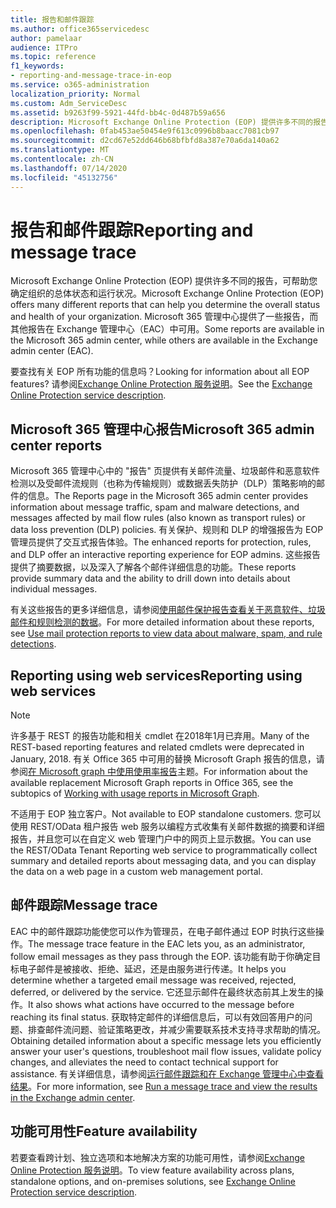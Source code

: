 ```yaml
---
title: 报告和邮件跟踪
ms.author: office365servicedesc
author: pamelaar
audience: ITPro
ms.topic: reference
f1_keywords:
- reporting-and-message-trace-in-eop
ms.service: o365-administration
localization_priority: Normal
ms.custom: Adm_ServiceDesc
ms.assetid: b9263f99-5921-44fd-bb4c-0d487b59a656
description: Microsoft Exchange Online Protection (EOP) 提供许多不同的报告，可帮助您确定组织的总体状态和运行状况。 Microsoft 365 管理中心提供了一些报告，而其他报告在 Exchange 管理中心（EAC）中可用。
ms.openlocfilehash: 0fab453ae50454e9f613c0996b8baacc7081cb97
ms.sourcegitcommit: d2cd67e52dd646b68bfbfd8a387e70a6da140a62
ms.translationtype: MT
ms.contentlocale: zh-CN
ms.lasthandoff: 07/14/2020
ms.locfileid: "45132756"
---
```

# <a name="reporting-and-message-trace"></a><span data-ttu-id="aa55f-104">报告和邮件跟踪</span><span class="sxs-lookup"><span data-stu-id="aa55f-104">Reporting and message trace</span></span>

<span data-ttu-id="aa55f-105">Microsoft Exchange Online Protection (EOP) 提供许多不同的报告，可帮助您确定组织的总体状态和运行状况。</span><span class="sxs-lookup"><span data-stu-id="aa55f-105">Microsoft Exchange Online Protection (EOP) offers many different reports that can help you determine the overall status and health of your organization.</span></span> <span data-ttu-id="aa55f-106">Microsoft 365 管理中心提供了一些报告，而其他报告在 Exchange 管理中心（EAC）中可用。</span><span class="sxs-lookup"><span data-stu-id="aa55f-106">Some reports are available in the Microsoft 365 admin center, while others are available in the Exchange admin center (EAC).</span></span>

<span data-ttu-id="aa55f-107">要查找有关 EOP 所有功能的信息吗？</span><span class="sxs-lookup"><span data-stu-id="aa55f-107">Looking for information about all EOP features?</span></span> <span data-ttu-id="aa55f-108">请参阅[Exchange Online Protection 服务说明](exchange-online-protection-service-description.md)。</span><span class="sxs-lookup"><span data-stu-id="aa55f-108">See the [Exchange Online Protection service description](exchange-online-protection-service-description.md).</span></span>

## <a name="microsoft-365-admin-center-reports"></a><span data-ttu-id="aa55f-109">Microsoft 365 管理中心报告</span><span class="sxs-lookup"><span data-stu-id="aa55f-109">Microsoft 365 admin center reports</span></span>

<span data-ttu-id="aa55f-110">Microsoft 365 管理中心中的 "报告" 页提供有关邮件流量、垃圾邮件和恶意软件检测以及受邮件流规则（也称为传输规则）或数据丢失防护（DLP）策略影响的邮件的信息。</span><span class="sxs-lookup"><span data-stu-id="aa55f-110">The Reports page in the Microsoft 365 admin center provides information about message traffic, spam and malware detections, and messages affected by mail flow rules (also known as transport rules) or data loss prevention (DLP) policies.</span></span> <span data-ttu-id="aa55f-111">有关保护、规则和 DLP 的增强报告为 EOP 管理员提供了交互式报告体验。</span><span class="sxs-lookup"><span data-stu-id="aa55f-111">The enhanced reports for protection, rules, and DLP offer an interactive reporting experience for EOP admins.</span></span> <span data-ttu-id="aa55f-112">这些报告提供了摘要数据，以及深入了解各个邮件详细信息的功能。</span><span class="sxs-lookup"><span data-stu-id="aa55f-112">These reports provide summary data and the ability to drill down into details about individual messages.</span></span>

<span data-ttu-id="aa55f-113">有关这些报告的更多详细信息，请参阅[使用邮件保护报告查看关于恶意软件、垃圾邮件和规则检测的数据](https://docs.microsoft.com/exchange/monitoring/use-mail-protection-reports)。</span><span class="sxs-lookup"><span data-stu-id="aa55f-113">For more detailed information about these reports, see [Use mail protection reports to view data about malware, spam, and rule detections](https://docs.microsoft.com/exchange/monitoring/use-mail-protection-reports).</span></span>

## <a name="reporting-using-web-services"></a><span data-ttu-id="aa55f-114">Reporting using web services</span><span class="sxs-lookup"><span data-stu-id="aa55f-114">Reporting using web services</span></span>

> [!NOTE]
> <span data-ttu-id="aa55f-115">许多基于 REST 的报告功能和相关 cmdlet 在2018年1月已弃用。</span><span class="sxs-lookup"><span data-stu-id="aa55f-115">Many of the REST-based reporting features and related cmdlets were deprecated in January, 2018.</span></span> <span data-ttu-id="aa55f-116">有关 Office 365 中可用的替换 Microsoft Graph 报告的信息，请参阅[在 Microsoft graph 中使用使用率报告](https://go.microsoft.com/fwlink/p/?LinkID=865135)主题。</span><span class="sxs-lookup"><span data-stu-id="aa55f-116">For information about the available replacement Microsoft Graph reports in Office 365, see the subtopics of [Working with usage reports in Microsoft Graph](https://go.microsoft.com/fwlink/p/?LinkID=865135).</span></span>

<span data-ttu-id="aa55f-117">不适用于 EOP 独立客户。</span><span class="sxs-lookup"><span data-stu-id="aa55f-117">Not available to EOP standalone customers.</span></span> <span data-ttu-id="aa55f-118">您可以使用 REST/OData 租户报告 web 服务以编程方式收集有关邮件数据的摘要和详细报告，并且您可以在自定义 web 管理门户中的网页上显示数据。</span><span class="sxs-lookup"><span data-stu-id="aa55f-118">You can use the REST/OData Tenant Reporting web service to programmatically collect summary and detailed reports about messaging data, and you can display the data on a web page in a custom web management portal.</span></span>

## <a name="message-trace"></a><span data-ttu-id="aa55f-119">邮件跟踪</span><span class="sxs-lookup"><span data-stu-id="aa55f-119">Message trace</span></span>

<span data-ttu-id="aa55f-120">EAC 中的邮件跟踪功能使您可以作为管理员，在电子邮件通过 EOP 时执行这些操作。</span><span class="sxs-lookup"><span data-stu-id="aa55f-120">The message trace feature in the EAC lets you, as an administrator, follow email messages as they pass through the EOP.</span></span> <span data-ttu-id="aa55f-121">该功能有助于你确定目标电子邮件是被接收、拒绝、延迟，还是由服务进行传递。</span><span class="sxs-lookup"><span data-stu-id="aa55f-121">It helps you determine whether a targeted email message was received, rejected, deferred, or delivered by the service.</span></span> <span data-ttu-id="aa55f-122">它还显示邮件在最终状态前其上发生的操作。</span><span class="sxs-lookup"><span data-stu-id="aa55f-122">It also shows what actions have occurred to the message before reaching its final status.</span></span> <span data-ttu-id="aa55f-123">获取特定邮件的详细信息后，可以有效回答用户的问题、排查邮件流问题、验证策略更改，并减少需要联系技术支持寻求帮助的情况。</span><span class="sxs-lookup"><span data-stu-id="aa55f-123">Obtaining detailed information about a specific message lets you efficiently answer your user's questions, troubleshoot mail flow issues, validate policy changes, and alleviates the need to contact technical support for assistance.</span></span> <span data-ttu-id="aa55f-124">有关详细信息，请参阅[运行邮件跟踪和在 Exchange 管理中心中查看结果](https://docs.microsoft.com/exchange/monitoring/trace-an-email-message/run-a-message-trace-and-view-results)。</span><span class="sxs-lookup"><span data-stu-id="aa55f-124">For more information, see [Run a message trace and view the results in the Exchange admin center](https://docs.microsoft.com/exchange/monitoring/trace-an-email-message/run-a-message-trace-and-view-results).</span></span>

## <a name="feature-availability"></a><span data-ttu-id="aa55f-125">功能可用性</span><span class="sxs-lookup"><span data-stu-id="aa55f-125">Feature availability</span></span>

<span data-ttu-id="aa55f-126">若要查看跨计划、独立选项和本地解决方案的功能可用性，请参阅[Exchange Online Protection 服务说明](exchange-online-protection-service-description.md)。</span><span class="sxs-lookup"><span data-stu-id="aa55f-126">To view feature availability across plans, standalone options, and on-premises solutions, see [Exchange Online Protection service description](exchange-online-protection-service-description.md).</span></span>
